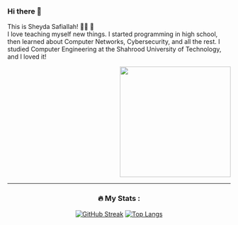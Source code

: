 ### Hi there 👋
This is Sheyda Safiallah! :woman_technologist: :sunflower:  \
I love teaching myself new things. I started programming in high school, then learned about Computer Networks, Cybersecurity, and all the rest. I studied Computer Engineering at the Shahrood University of Technology, and I loved it!

<div id="header" align="right">
  <img src="https://media.giphy.com/media/PrhFiPMUxgPZZtpnk6/giphy.gif" width="250"/>
</div>

---
<div align="center">
  
  ### :fire: My Stats :
[![GitHub Streak](https://streak-stats.demolab.com/?user=sheydasafiallah)](https://git.io/streak-stats)
[![Top Langs](https://github-readme-stats.vercel.app/api/top-langs/?username=SheydaSafiallah&layout=compact&theme=vision-friendly-dark)](https://github.com/anuraghazra/github-readme-stats)

</div>
